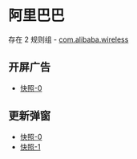 # 阿里巴巴

存在 2 规则组 - [com.alibaba.wireless](/src/apps/com.alibaba.wireless.ts)

## 开屏广告

- [快照-0](https://i.gkd.li/import/import/12684411)

## 更新弹窗

- [快照-0](https://i.gkd.li/import/import/12684422)
- [快照-1](https://i.gkd.li/import/import/12684426)
